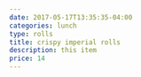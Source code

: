 ```yaml
---
date: 2017-05-17T13:35:35-04:00
categories: lunch
type: rolls
title: crispy imperial rolls
description: this item
price: 14
---
```

